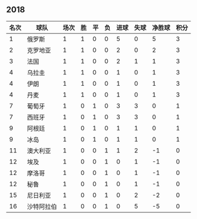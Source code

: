 ## 2018

|名次|球队|场次|胜|平|负|进球|失球|净胜球|积分|
|---|---|---|---|---|---|---|---|---|---|
|1|俄罗斯|1|1|0|0|5|0|5|3|
|2|克罗地亚|1|1|0|0|2|0|2|3|
|3|法国|1|1|0|0|2|1|1|3|
|4|乌拉圭|1|1|0|0|1|0|1|3|
|4|伊朗|1|1|0|0|1|0|1|3|
|4|丹麦|1|1|0|0|1|0|1|3|
|7|葡萄牙|1|0|1|0|3|3|0|1|
|7|西班牙|1|0|1|0|3|3|0|1|
|9|阿根廷|1|0|1|0|1|1|0|1|
|9|冰岛|1|0|1|0|1|1|0|1|
|11|澳大利亚|1|0|0|1|1|2|-1|0|
|12|埃及|1|0|0|1|0|1|-1|0|
|12|摩洛哥|1|0|0|1|0|1|-1|0|
|12|秘鲁|1|0|0|1|0|1|-1|0|
|15|尼日利亚|1|0|0|1|0|2|-2|0|
|16|沙特阿拉伯|1|0|0|1|0|5|-5|0|

